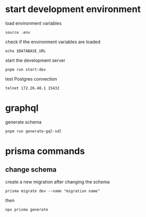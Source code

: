 # start development environment

load environment variables

```shell
source .env
```

check if the environment variables are loaded

```shell
echo $DATABASE_URL
```

start the development server

```shell
pnpm run start:dev
```

test Postgres connection

```shell
telnet 172.26.48.1 15432
```

# graphql

generate schema

```shell
pnpm run generate-gql-sdl
```

# prisma commands

## change schema

create a new migration after changing the schema

```shell
prisma migrate dev --name "migration name"
```

then

```shell
npx prisma generate
```
